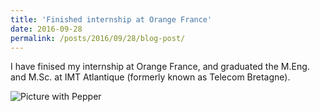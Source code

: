 ```yaml
---
title: 'Finished internship at Orange France'
date: 2016-09-28
permalink: /posts/2016/09/28/blog-post/
---
```


 
I have finised my internship at Orange France, and graduated the M.Eng. and M.Sc. at IMT Atlantique (formerly known as Telecom Bretagne).

![Picture with Pepper](https://thnguyen-grs.github.io/files/IMG_3452.JPG)



<!-- Headings are cool
======

You can have many headings
======

Aren't headings cool?
------ -->